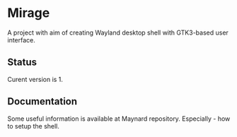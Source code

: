 # Mirage

A project with aim of creating Wayland desktop shell with GTK3-based user interface.

## Status

Curent version is 1.

## Documentation

Some useful information is available at Maynard repository. Especially - how to setup the shell.
